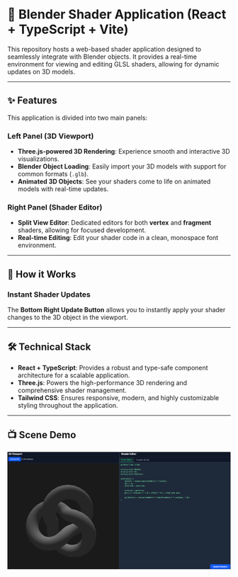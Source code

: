 # 🎨 Blender Shader Application (React + TypeScript + Vite)

This repository hosts a web-based shader application designed to seamlessly integrate with Blender objects. It provides a real-time environment for viewing and editing GLSL shaders, allowing for dynamic updates on 3D models.

---

## ✨ Features

This application is divided into two main panels:

### Left Panel (3D Viewport)

- **Three.js-powered 3D Rendering**: Experience smooth and interactive 3D visualizations.
- **Blender Object Loading**: Easily import your 3D models with support for common formats (`.glb`).
- **Animated 3D Objects**: See your shaders come to life on animated models with real-time updates.

### Right Panel (Shader Editor)

- **Split View Editor**: Dedicated editors for both **vertex** and **fragment** shaders, allowing for focused development.
- **Real-time Editing**: Edit your shader code in a clean, monospace font environment.

---

## 🚀 How it Works

### Instant Shader Updates

The **Bottom Right Update Button** allows you to instantly apply your shader changes to the 3D object in the viewport.

---

## 🛠️ Technical Stack

- **React + TypeScript**: Provides a robust and type-safe component architecture for a scalable application.
- **Three.js**: Powers the high-performance 3D rendering and comprehensive shader management.
- **Tailwind CSS**: Ensures responsive, modern, and highly customizable styling throughout the application.

---

## 📺 Scene Demo

![demo](src/assets/demo.png)

